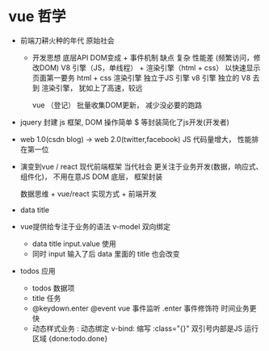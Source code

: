 # vue 哲学

- 前端刀耕火种的年代 原始社会
  - 开发思想
    底层API DOM变成 + 事件机制
    缺点 复杂 
    性能差 (频繁访问，修改DOM)
    V8 引擎（JS，单线程） + 渲染引擎（html + css）
    以快速显示页面第一要务 html + css 渲染引擎 独立于JS 引擎
    v8 引擎 独立的 V8 去到 渲染引擎， 犹如上了高速，较远

    vue （登记） 批量收集DOM更新， 减少没必要的跑路 
- jquery 封建
  js 框架, DOM 操作简单
  $ 等封装简化了js开发(开发者)


- web 1.0(csdn blog) -> web 2.0(twitter,facebook)
  JS 代码量增大， 性能排在第一位
  


- 演变到vue / react 现代前端框架 当代社会
  更关注于业务开发(数据，响应式、组件化)， 不用在意JS DOM 底层， 框架封装

  数据思维 + vue/react 实现方式 + 前端开发

- data title 
- vue提供给专注于业务的语法 v-model 双向绑定 
  - data title input.value 使用
  - 同时 input 输入了后 data 里面的 title 也会改变

- todos 应用
  - todos 数据项
  - title 任务 
  - @keydown.enter @event vue 事件监听
    .enter 事件修饰符 时间业务更快
  - 动态样式业务 
    : 动态绑定 v-bind: 缩写
    :class="{}"  双引号内部是JS 运行区域
    {done:todo.done}
    
  
  

  